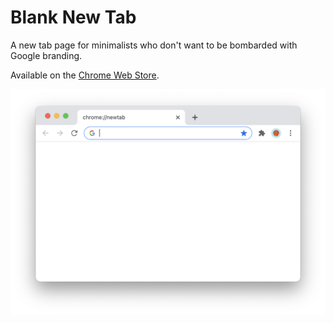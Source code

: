 # Blank New Tab

A new tab page for minimalists who don't want to be bombarded with Google branding.

Available on the [Chrome Web Store](https://chrome.google.com/webstore/detail/blank-new-tab-page/gcheahfkeioocaajjmfinfjhhockcdne).

![A blank new tab](/screenshots/basic.png)

